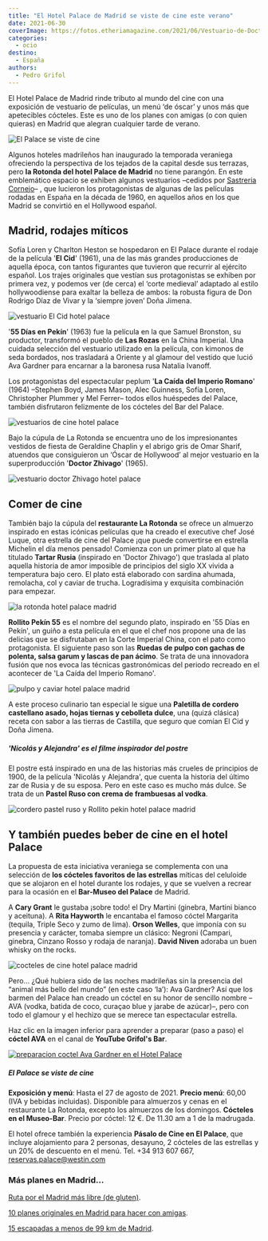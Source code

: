 ```yaml
---
title: "El Hotel Palace de Madrid se viste de cine este verano"
date: 2021-06-30
coverImage: https://fotos.etheriamagazine.com/2021/06/Vestuario-de-Doctor-Zhivago.jpg
categories: 
  - ocio
destino: 
  - España
authors: 
  - Pedro Grifol
---
```


El Hotel Palace de Madrid rinde tributo al mundo del cine con una exposición de vestuario de películas, un menú ‘de óscar’ y unos más que apetecibles cócteles. Este es uno de los planes con amigas (o con quien quieras) en Madrid que alegran cualquier tarde de verano.

![El Palace se viste de cine](https://fotos.etheriamagazine.com/2021/06/El-Palace-se-viste-de-cine.jpg "El Palace se viste de cine, un buen en Madrid para el verano 2021. © Pedro Grifol")

Algunos hoteles madrileños han inaugurado la temporada veraniega ofreciendo la 
perspectiva de los tejados de la capital desde sus terrazas, pero **la Rotonda del hotel 
Palace de Madrid** no tiene parangón. En este emblemático espacio se exhiben algunos 
vestuarios –cedidos por [Sastreria 
Cornejo](https://www.facebook.com/sastreriacornejo/?__cft__%5b0%5d=AZWTXnjgM5N1HLvvOLQfS6A6qK_mBWdiYQP3AJfbFhg9zISQShEplJu7xe48Md5Ab4f-E1g8JC2HoeaDWpu9lIQMBpRLnEKuPJkO8e2mCfGHlRPrYIU8OwCXTpNy9KRjARyDgsy-R8vc6szRYLT_OOWW0B2vIIaZWanFsJVex_jBwW1RPj9Vooic6hHPIuDNBTRMhsFkOQMEf830WYiYUxeGvCDDtKFD6wrCsNXsI2RSXiPVFrcqoOc8mVgOACEYHCwq7mv13Vai-COS2cE4rO2EvjzJK1Lqa8rj4awMt_rI4Q&__tn__=kK-R)– 
, que lucieron los protagonistas de algunas de las películas rodadas en España en la 
década de 1960, en aquellos años en los que Madrid se convirtió en el Hollywood español. 

## Madrid, rodajes míticos

Sofía Loren y Charlton Heston se hospedaron en El Palace durante el rodaje de la 
película '**El Cid**' (1961), una de las más grandes producciones de aquella época, con 
tantos figurantes que tuvieron que recurrir al ejército español. Los trajes originales 
que vestían sus protagonistas se exhiben por primera vez, y podemos ver (de cerca) el 
‘corte medieval’ adaptado al estilo hollywoodiense para exaltar la belleza de ambos: la 
robusta figura de Don Rodrigo Díaz de Vivar y la ‘siempre joven’ Doña Jimena. 

![vestuario El Cid hotel palace](https://fotos.etheriamagazine.com/2021/06/hotel-palace-Vestuario-de-El-Cid.jpg "Vestuario de 'El Cid'. © P. Grifol")

'**55 Días en Pekín**' (1963) fue la película en la que Samuel Bronston, su productor, 
transformó el pueblo de **Las Rozas** en la China Imperial. Una cuidada selección del 
vestuario utilizado en la película, con kimonos de seda bordados, nos trasladará a 
Oriente y al glamour del vestido que lució Ava Gardner para encarnar a la baronesa rusa 
Natalia Ivanoff. 

Los protagonistas del espectacular peplum '**La Caída del Imperio Romano**' (1964) 
–Stephen Boyd, James Mason, Alec Guinness, Sofía Loren, Christopher Plummer y Mel 
Ferrer– todos ellos huéspedes del Palace, también disfrutaron felizmente de los cócteles 
del Bar del Palace. 

![vestuarios de cine hotel palace](https://fotos.etheriamagazine.com/2021/06/Vestuario-de-55-dias-en-Pekin.jpg "Vestuarios de '55 Días en Pekín' y 'La Caída del Imperio Romano'. © P. Grifol")

Bajo la cúpula de La Rotonda se encuentra uno de los impresionantes vestidos de fiesta 
de Geraldine Chaplin y el abrigo gris de Omar Sharif, atuendos que consiguieron un 
‘Óscar de Hollywood’ al mejor vestuario en la superproducción '**Doctor Zhivago**' 
(1965). 

![vestuario doctor Zhivago hotel palace](https://fotos.etheriamagazine.com/2021/06/Vestuario-de-Doctor-Zhivago.jpg "Vestuario de 'Doctor Zhivago'. © P. Grifol")

## Comer de cine 

También bajo la cúpula del **restaurante La Rotonda** se ofrece un almuerzo inspirado en 
estas icónicas películas que ha creado el executive chef José Luque, otra estrella de 
cine del Palace ¡que puede convertirse en estrella Michelin el día menos pensado! 
Comienza con un primer plato al que ha titulado **Tartar Rusia** (inspirado en 'Doctor 
Zhivago') que traslada al plato aquella historia de amor imposible de principios del 
siglo XX vivida a temperatura bajo cero. El plato está elaborado con sardina ahumada, 
remolacha, col y caviar de trucha. Logradísima y exquisita combinación para empezar. 

![la rotonda hotel palace madrid](https://fotos.etheriamagazine.com/2021/06/La-Rotonda-del-Hotel-Palace.jpg "La Rotonda, en el Hotel Palace. © P. Grifol")

**Rollito Pekín 55** es el nombre del segundo plato, inspirado en '55 Días en Pekín', un 
guiño a esta película en el que el chef nos propone una de las delicias que se 
disfrutaban en la Corte Imperial China, con el pato como protagonista. El siguiente paso 
son las **Ruedas de pulpo con gachas de polenta, salsa garum y lascas de pan ácimo**. Se 
trata de una innovadora fusión que nos evoca las técnicas gastronómicas del periodo 
recreado en el acontecer de 'La Caída del Imperio Romano'. 

![pulpo y caviar hotel palace madrid](https://fotos.etheriamagazine.com/2021/06/pulpo-caviar-ruso-hotel-palace.jpg "Ruedas de Pulpo con gachas de polenta y lascas de pan ácimo; y tartar ruso. © P.Grifol")

A este proceso culinario tan especial le sigue una **Paletilla de cordero castellano 
asado, hojas tiernas y cebolleta dulce**, una (quizá clásica) receta con sabor a las 
tierras de Castilla, que seguro que comían El Cid y Doña Jimena. 

##### 'Nicolás y Alejandra' es el filme inspirador del postre

El postre está inspirado en una de las historias más crueles de principios de 1900, de 
la película 'Nicolás y Alejandra', que cuenta la historia del último zar de Rusia y de 
su esposa. Pero en este caso es mucho más dulce. Se trata de un **Pastel Ruso con crema 
de frambuesas al vodka**. 

![cordero pastel ruso y Rollito pekin hotel palace madrid](https://fotos.etheriamagazine.com/2021/06/cordero-hotel-palace.jpg "(Izq) Paletilla de cordero castellano asado, hojas tiernas y cebolleta dulce. (Dcha.) Pastel ruso y Rollito Pekín. © P. Grifol")

## Y también puedes beber de cine en el hotel Palace

La propuesta de esta iniciativa veraniega se complementa con una selección de **los 
cócteles favoritos de las estrellas** míticas del celuloide que se alojaron en el hotel 
durante los rodajes, y que se vuelven a recrear para la ocasión en el **Bar-Museo del 
Palace** de Madrid. 

A **Cary Grant** le gustaba ¡sobre todo! el Dry Martini (ginebra, Martini bianco y 
aceituna). A **Rita Hayworth** le encantaba el famoso cóctel Margarita (tequila, Triple 
Seco y zumo de lima). **Orson Welles**, que imponía con su presencia y carácter, tomaba 
siempre un clásico: Negroni (Campari, ginebra, Cinzano Rosso y rodaja de naranja). 
**David Niven** adoraba un buen whisky on the rocks. 

![cocteles de cine hotel palace madrid](https://fotos.etheriamagazine.com/2021/06/coctel-Ava-Gardner-palace.jpg "(De Arr. a Ab. y de Izq. a Dcha.) Negroni (Orson Welles), Margarita (Rita Hayworth), Cóctel AVA (Ava Gardner), Dry Martini (Cary Grant) y Whisky on the rocks (David Niven). © P. Grifol")

Pero… ¿Qué hubiera sido de las noches madrileñas sin la presencia del “animal más bello 
del mundo” (en este caso ‘la’): Ava Gardner? Así que los barmen del Palace han creado un 
cóctel en su honor de sencillo nombre –AVA (vodka, batida de coco, curaçao blue y jarabe 
de azúcar)–, pero con todo el glamour y el hechizo que se merece tan espectacular 
estrella. 

Haz clic en la imagen inferior para aprender a preparar (paso a paso) el **cóctel AVA** 
en el canal de **YouTube Grifol's Bar**. 

[![preparacion coctel Ava Gardner en el Hotel Palace](https://fotos.etheriamagazine.com/2021/06/portada-coctel-ava.jpg "Prepara paso a paso el Cóctel AVA en el canal Grifol's Bar.")](https://youtu.be/OWRvuy3Xzvg)

##### El Palace se viste de cine

**Exposición y menú**: Hasta el 27 de agosto de 2021. **Precio menú**: 60,00 (IVA y 
bebidas incluidas). Disponible para almuerzos y cenas en el restaurante La Rotonda, 
excepto los almuerzos de los domingos. **Cócteles en el Museo-Bar**. Precio por cóctel: 
12 €. De 11.30 am a 1 de la madrugada. 

El hotel ofrece también la experiencia **Pásalo de Cine en El Palace**, que incluye 
alojamiento para 2 personas, desayuno, 2 cócteles de las estrellas y un 20% de descuento 
en el menú. Tel. +34 913 607 667, reservas.palace@westin.com 

### Más planes en Madrid...

[Ruta por el Madrid más libre (de 
gluten)](https://etheriamagazine.com/2020/10/02/ruta-madrid-sin-gluten-mejores-restaurantes-pastelerias/). 

[10 planes originales en Madrid para hacer con 
amigas](https://etheriamagazine.com/2020/08/27/10-planes-originales-en-madrid-con-amigas/). 

[15 escapadas a menos de 99 km de 
Madrid](https://etheriamagazine.com/2020/05/20/15-escapadas-a-menos-de-99-km-de-madrid/).
